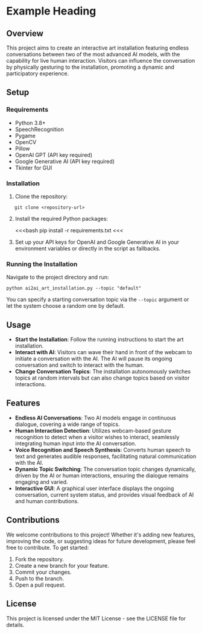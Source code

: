 # Example Heading

## Overview

This project aims to create an interactive art installation featuring endless conversations between two of the most advanced AI models, with the capability for live human interaction. Visitors can influence the conversation by physically gesturing to the installation, promoting a dynamic and participatory experience.

## Setup

### Requirements

- Python 3.8+
- SpeechRecognition
- Pygame
- OpenCV
- Pillow
- OpenAI GPT (API key required)
- Google Generative AI (API key required)
- Tkinter for GUI

### Installation

1. Clone the repository:

```
   git clone <repository-url>
```

2. Install the required Python packages:

   <<<bash
   pip install -r requirements.txt
   <<<

3. Set up your API keys for OpenAI and Google Generative AI in your environment variables or directly in the script as fallbacks.

### Running the Installation

Navigate to the project directory and run:

```
python ai2ai_art_installation.py --topic "default"
```

You can specify a starting conversation topic via the `--topic` argument or let the system choose a random one by default.

## Usage

- **Start the Installation**: Follow the running instructions to start the art installation.
- **Interact with AI**: Visitors can wave their hand in front of the webcam to initiate a conversation with the AI. The AI will pause its ongoing conversation and switch to interact with the human.
- **Change Conversation Topics**: The installation autonomously switches topics at random intervals but can also change topics based on visitor interactions.

## Features

- **Endless AI Conversations**: Two AI models engage in continuous dialogue, covering a wide range of topics.
- **Human Interaction Detection**: Utilizes webcam-based gesture recognition to detect when a visitor wishes to interact, seamlessly integrating human input into the AI conversation.
- **Voice Recognition and Speech Synthesis**: Converts human speech to text and generates audible responses, facilitating natural communication with the AI.
- **Dynamic Topic Switching**: The conversation topic changes dynamically, driven by the AI or human interactions, ensuring the dialogue remains engaging and varied.
- **Interactive GUI**: A graphical user interface displays the ongoing conversation, current system status, and provides visual feedback of AI and human contributions.

## Contributions

We welcome contributions to this project! Whether it's adding new features, improving the code, or suggesting ideas for future development, please feel free to contribute. To get started:

1. Fork the repository.
2. Create a new branch for your feature.
3. Commit your changes.
4. Push to the branch.
5. Open a pull request.

## License

This project is licensed under the MIT License - see the LICENSE file for details.